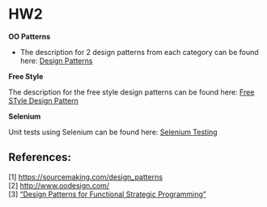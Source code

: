 # HW2  

**OO Patterns**  

* The description for 2 design patterns from each category can be found here: [Design Patterns](https://github.ncsu.edu/scyadav/HW2/blob/master/Design%20Patterns.pdf) 

**Free Style**  

The description for the free style design patterns can be found here: [Free STyle Design Pattern](https://github.ncsu.edu/scyadav/HW2/blob/master/Free%20Style%20Design%20Pattern.pdf)

**Selenium**  

Unit tests using Selenium can be found here: [Selenium Testing](https://github.ncsu.edu/scyadav/HW2/blob/master/WebTest.java)

## References:  
[1] https://sourcemaking.com/design_patterns  
[2] http://www.oodesign.com/  
[3] [“Design Patterns for Functional Strategic Programming”](https://arxiv.org/pdf/cs/0204015.pdf)


